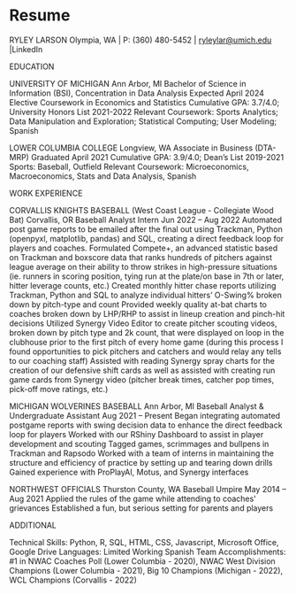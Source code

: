 # Resume

RYLEY LARSON
Olympia, WA | P: (360) 480-5452 | ryleylar@umich.edu |LinkedIn

EDUCATION	


UNIVERSITY OF MICHIGAN	Ann Arbor, MI
Bachelor of Science in Information (BSI), Concentration in Data Analysis	Expected April 2024
Elective Coursework in Economics and Statistics
Cumulative GPA: 3.7/4.0; University Honors List 2021-2022
Relevant Coursework: Sports Analytics; Data Manipulation and Exploration; Statistical Computing; User Modeling; Spanish

LOWER COLUMBIA COLLEGE	Longview, WA
Associate in Business (DTA-MRP)	Graduated April 2021
Cumulative GPA: 3.9/4.0; Dean’s List 2019-2021
Sports: Baseball, Outfield
Relevant Coursework: Microeconomics, Macroeconomics, Stats and Data Analysis, Spanish


WORK EXPERIENCE	

CORVALLIS KNIGHTS BASEBALL (West Coast League - Collegiate Wood Bat)	Corvallis, OR
Baseball Analyst Intern	Jun 2022 – Aug 2022
Automated post game reports to be emailed after the final out using Trackman, Python (openpyxl, matplotlib, pandas) and SQL, creating a direct feedback loop for players and coaches.
Formulated Compete+, an advanced statistic based on Trackman and boxscore data that ranks hundreds of pitchers against league average on their ability to throw strikes in high-pressure situations (ie. runners in scoring position, tying run at the plate/on base in 7th or later, hitter leverage counts, etc.)
Created monthly hitter chase reports utilizing Trackman, Python and SQL to analyze individual hitters’ O-Swing% broken down by pitch-type and count
Provided weekly quality at-bat charts to coaches broken down by LHP/RHP to assist in lineup creation and pinch-hit decisions
Utilized Synergy Video Editor to create pitcher scouting videos, broken down by pitch type and 2k count, that were displayed on loop in the clubhouse prior to the first pitch of every home game (during this process I found opportunities to pick pitchers and catchers and would relay any tells to our coaching staff)
Assisted with reading Synergy spray charts for the creation of our defensive shift cards as well as assisted with creating run game cards from Synergy video (pitcher break times, catcher pop times, pick-off move ratings, etc.)

MICHIGAN WOLVERINES BASEBALL	Ann Arbor, MI
Baseball Analyst & Undergraduate Assistant	Aug 2021 – Present
Began integrating automated postgame reports with swing decision data to enhance the direct feedback loop for players
Worked with our RShiny Dashboard to assist in player development and scouting
Tagged games, scrimmages and bullpens in Trackman and Rapsodo
Worked with a team of interns in maintaining the structure and efficiency of practice by setting up and tearing down drills
Gained experience with ProPlayAI, Motus, and Synergy interfaces

NORTHWEST OFFICIALS	Thurston County, WA
Baseball Umpire	May 2014 – Aug 2021
Applied the rules of the game while attending to coaches' grievances
Established a fun, but serious setting for parents and players
 
 
ADDITIONAL	

Technical Skills: Python, R, SQL, HTML, CSS, Javascript, Microsoft Office, Google Drive
Languages: Limited Working Spanish
Team Accomplishments: #1 in NWAC Coaches Poll (Lower Columbia - 2020), NWAC West Division Champions (Lower Columbia - 2021), Big 10 Champions (Michigan - 2022), WCL Champions (Corvallis - 2022)
